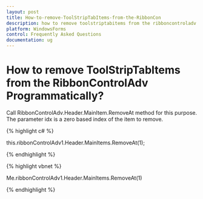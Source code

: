 ```yaml
---
layout: post
title: How-to-remove-ToolStripTabItems-from-the-RibbonCon
description: how to remove toolstriptabitems from the ribboncontroladv programmatically?
platform: WindowsForms
control: Frequently Asked Questions
documentation: ug
---
```


# How to remove ToolStripTabItems from the RibbonControlAdv Programmatically?

Call RibbonControlAdv.Header.MainItem.RemoveAt method for this purpose. The parameter idx is a zero based index of the item to remove.

{% highlight c# %}

this.ribbonControlAdv1.Header.MainItems.RemoveAt(1);

{% endhighlight  %}

{% highlight vbnet %}

Me.ribbonControlAdv1.Header.MainItems.RemoveAt(1)

{% endhighlight  %}
